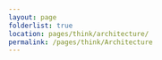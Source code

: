 ```yaml
---
layout: page
folderlist: true
location: pages/think/architecture/
permalink: /pages/think/Architecture
---
```

